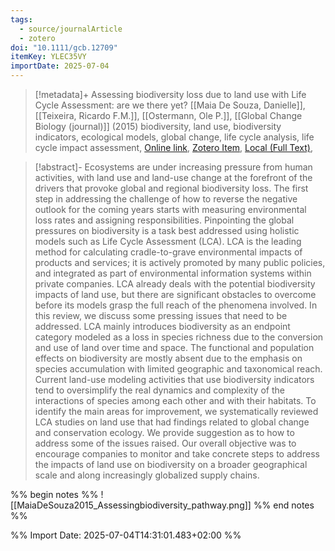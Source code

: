 ```yaml
---
tags:
  - source/journalArticle
  - zotero
doi: "10.1111/gcb.12709"
itemKey: YLEC35VY
importDate: 2025-07-04
---
```

>[!metadata]+
> Assessing biodiversity loss due to land use with Life Cycle Assessment: are we there yet?
> [[Maia De Souza, Danielle]], [[Teixeira, Ricardo F.M.]], [[Ostermann, Ole P.]], 
> [[Global Change Biology (journal)]] (2015)
> biodiversity, land use, biodiversity indicators, ecological models, global change, life cycle analysis, life cycle impact assessment, 
> [Online link](https://onlinelibrary.wiley.com/doi/abs/10.1111/gcb.12709), [Zotero Item](zotero://select/library/items/YLEC35VY), [Local (Full Text)](file://C:/Users/aburg/Documents/references/zotero/storage/XXALEAQH/Souza2015_Assessingbiodiversity.pdf), 

>[!abstract]-
>Ecosystems are under increasing pressure from human activities, with land use and land-use change at the forefront of the drivers that provoke global and regional biodiversity loss. The first step in addressing the challenge of how to reverse the negative outlook for the coming years starts with measuring environmental loss rates and assigning responsibilities. Pinpointing the global pressures on biodiversity is a task best addressed using holistic models such as Life Cycle Assessment (LCA). LCA is the leading method for calculating cradle-to-grave environmental impacts of products and services; it is actively promoted by many public policies, and integrated as part of environmental information systems within private companies. LCA already deals with the potential biodiversity impacts of land use, but there are significant obstacles to overcome before its models grasp the full reach of the phenomena involved. In this review, we discuss some pressing issues that need to be addressed. LCA mainly introduces biodiversity as an endpoint category modeled as a loss in species richness due to the conversion and use of land over time and space. The functional and population effects on biodiversity are mostly absent due to the emphasis on species accumulation with limited geographic and taxonomical reach. Current land-use modeling activities that use biodiversity indicators tend to oversimplify the real dynamics and complexity of the interactions of species among each other and with their habitats. To identify the main areas for improvement, we systematically reviewed LCA studies on land use that had findings related to global change and conservation ecology. We provide suggestion as to how to address some of the issues raised. Our overall objective was to encourage companies to monitor and take concrete steps to address the impacts of land use on biodiversity on a broader geographical scale and along increasingly globalized supply chains.

%% begin notes %%
![[MaiaDeSouza2015_Assessingbiodiversity_pathway.png]]
%% end notes %%

%% Import Date: 2025-07-04T14:31:01.483+02:00 %%

